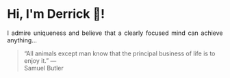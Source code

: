 # Hi, I'm Derrick 👋!
<p align="justify">I admire uniqueness and believe that a clearly focused mind can achieve anything...</p> 
<!-- #quote-start -->
<blockquote>&ldquo;All animals except man know that the principal business of life is to enjoy it.&rdquo; &mdash; <footer>Samuel Butler</footer></blockquote>
<!-- #quote-end -->
